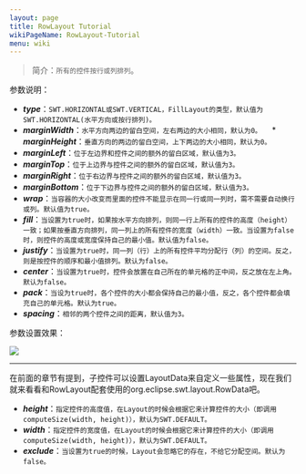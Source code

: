 ```yaml
---
layout: page
title: RowLayout Tutorial
wikiPageName: RowLayout-Tutorial
menu: wiki
---
```


> 简介：`所有的控件按行或列排列`。

参数说明：
  * _**type**_：`SWT.HORIZONTAL或SWT.VERTICAL，FillLayout的类型，默认值为SWT.HORIZONTAL(水平方向或按行排列)。`
  * _**marginWidth**_：`水平方向两边的留白空间，左右两边的大小相同，默认为0。`
　* _**marginHeight**_：`垂直方向的两边的留白空间，上下两边的大小相同，默认为0。`
  * _**marginLeft**_：`位于左边界和控件之间的额外的留白区域，默认值为3。`
  * _**marginTop**_：`位于上边界与控件之间的额外的留白区域，默认值为3。`
  * _**marginRight**_：`位于右边界与控件之间的额外的留白区域，默认值为3。`
  * _**marginBottom**_：`位于下边界与控件之间的额外的留白区域，默认值为3。`
  * _**wrap**_：`当容器的大小改变而里面的控件不能显示在同一行或同一列时，需不需要自动换行或列。默认值为true。`
  * _**fill**_：`当设置为true时，如果按水平方向排列，则同一行上所有的控件的高度（height）一致；如果按垂直方向排列，同一列上的所有控件的宽度（width）一致。当设置为false时，则控件的高度或宽度保持自己的最小值。默认值为false。`
  * _**justify**_：`当设置为true时，同一列（行）上的所有控件平均分配行（列）的空间。反之，则是按控件的顺序和最小值排列。默认为false。`
  * _**center**_：`当设置为true时，控件会放置在自己所在的单元格的正中间，反之放在左上角。默认为false。`
  * _**pack**_：`当设为true时，各个控件的大小都会保持自己的最小值，反之，各个控件都会填充自己的单元格。默认为true。`
  * _**spacing**_：`相邻的两个控件之间的距离，默认值为3。`

参数设置效果：

![]({{site.baseurl}}/eclipse.tutorial/wiki/images/image_swt_rowlayout.gif)

***
在前面的章节有提到，子控件可以设置LayoutData来自定义一些属性，现在我们就来看看和RowLayout配套使用的org.eclipse.swt.layout.RowData吧。
  * _**height**_：`指定控件的高度值，在Layout的时候会根据它来计算控件的大小（即调用computeSize(width, height)），默认为SWT.DEFAULT。`
  * _**width**_：`指定控件的宽度值，在Layout的时候会根据它来计算控件的大小（即调用computeSize(width, height)），默认为SWT.DEFAULT。`
  * _**exclude**_：`当设置为true的时候，Layout会忽略它的存在，不给它分配空间。默认为false。`
